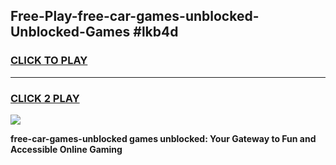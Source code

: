 
## Free-Play-free-car-games-unblocked-Unblocked-Games #lkb4d
<h3>
<a href="https://news.freeplayer.one?title=free-car-games-unblocked&ref=8M">CLICK TO PLAY</a></h3>
<hr>

<h3>
<a href="https://news.freeplayer.one?title=free-car-games-unblocked&ref=8M">CLICK 2 PLAY</a>
  
</h3>

<a href="https://news.freeplayer.one?title=free-car-games-unblocked&ref=8M"><img src="https://clearcache.store/games.png"></a>


**free-car-games-unblocked games unblocked: Your Gateway to Fun and Accessible Online Gaming**
